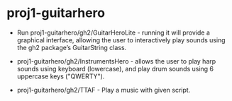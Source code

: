 # proj1-guitarhero

- Run proj1-guitarhero/gh2/GuitarHeroLite - running it will provide a graphical interface, allowing the user to interactively play sounds using the gh2 package’s GuitarString class.

- proj1-guitarhero/gh2/InstrumentsHero - allows the user to play harp sounds using keyboard (lowercase), and play drum sounds using 6 uppercase keys ("QWERTY").

- proj1-guitarhero/gh2/TTAF - Play a music with given script.
